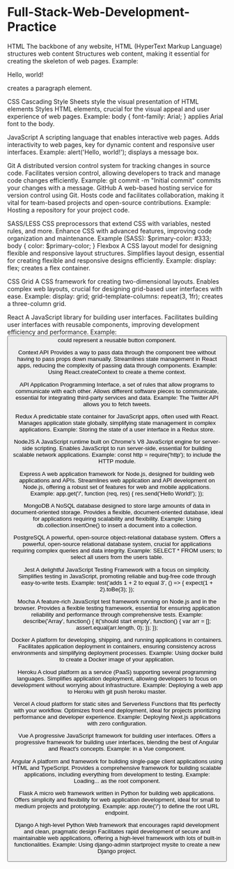 # Full-Stack-Web-Development-Practice

HTML The backbone of any website, HTML (HyperText Markup Language) structures web content Structures web content, making it essential for creating the skeleton of web pages. Example: <p>Hello, world!</p> creates a paragraph element. 

CSS Cascading Style Sheets style the visual presentation of HTML elements Styles HTML elements, crucial for the visual appeal and user experience of web pages. Example: body { font-family: Arial; } applies Arial font to the body. 

JavaScript A scripting language that enables interactive web pages. Adds interactivity to web pages, key for dynamic content and responsive user interfaces. Example: alert('Hello, world!'); displays a message box. 

Git A distributed version control system for tracking changes in source code. Facilitates version control, allowing developers to track and manage code changes efficiently. Example: git commit -m "Initial commit" commits your changes with a message. GitHub A web-based hosting service for version control using Git. Hosts code and facilitates collaboration, making it vital for team-based projects and open-source contributions. Example: Hosting a repository for your project code. 

SASS/LESS CSS preprocessors that extend CSS with variables, nested rules, and more. Enhance CSS with advanced features, improving code organization and maintenance. Example (SASS): $primary-color: #333; body { color: $primary-color; } Flexbox A CSS layout model for designing flexible and responsive layout structures.  Simplifies layout design, essential for creating flexible and responsive designs efficiently. Example: display: flex; creates a flex container. 

CSS Grid A CSS framework for creating two-dimensional layouts. Enables complex web layouts, crucial for designing grid-based user interfaces with ease. Example: display: grid; grid-template-columns: repeat(3, 1fr); creates a three-column grid. 

React A JavaScript library for building user interfaces. Facilitates building user interfaces with reusable components, improving development efficiency and performance. Example: <Button /> could represent a reusable button component. 

Context API Provides a way to pass data through the component tree without having to pass props down manually. Streamlines state management in React apps, reducing the complexity of passing data through components. Example: Using React.createContext to create a theme context. 

API Application Programming Interface, a set of rules that allow programs to communicate with each other. Allows different software pieces to communicate, essential for integrating third-party services and data. Example: The Twitter API allows you to fetch tweets. 

Redux A predictable state container for JavaScript apps, often used with React. Manages application state globally, simplifying state management in complex applications. Example: Storing the state of a user interface in a Redux store. 

NodeJS A JavaScript runtime built on Chrome's V8 JavaScript engine for server-side scripting. Enables JavaScript to run server-side, essential for building scalable network applications. Example: const http = require('http'); to include the HTTP module. 

Express A web application framework for Node.js, designed for building web applications and APIs. Streamlines web application and API development on Node.js, offering a robust set of features for web and mobile applications. Example: app.get('/', function (req, res) { res.send('Hello World!'); }); 

MongoDB A NoSQL database designed to store large amounts of data in document-oriented storage. Provides a flexible, document-oriented database, ideal for applications requiring scalability and flexibility. Example: Using db.collection.insertOne() to insert a document into a collection. 

PostgreSQL A powerful, open-source object-relational database system. Offers a powerful, open-source relational database system, crucial for applications requiring complex queries and data integrity. Example: SELECT * FROM users; to select all users from the users table. 

Jest A delightful JavaScript Testing Framework with a focus on simplicity. Simplifies testing in JavaScript, promoting reliable and bug-free code through easy-to-write tests. Example: test('adds 1 + 2 to equal 3', () => { expect(1 + 2).toBe(3); }); 

Mocha A feature-rich JavaScript test framework running on Node.js and in the browser. Provides a flexible testing framework, essential for ensuring application reliability and performance through comprehensive tests. Example: describe('Array', function() { it('should start empty', function() { var arr = []; assert.equal(arr.length, 0); }); }); 

Docker A platform for developing, shipping, and running applications in containers. Facilitates application deployment in containers, ensuring consistency across environments and simplifying deployment processes. Example: Using docker build to create a Docker image of your application. 

Heroku A cloud platform as a service (PaaS) supporting several programming languages. Simplifies application deployment, allowing developers to focus on development without worrying about infrastructure. Example: Deploying a web app to Heroku with git push heroku master. 

Vercel A cloud platform for static sites and Serverless Functions that fits perfectly with your workflow. Optimizes front-end deployment, ideal for projects prioritizing performance and developer experience. Example: Deploying Next.js applications with zero configuration. 

Vue A progressive JavaScript framework for building user interfaces. Offers a progressive framework for building user interfaces, blending the best of Angular and React's concepts. Example: <template><div> {{ message }} </div></template> in a Vue component. 

Angular A platform and framework for building single-page client applications using HTML and TypeScript. Provides a comprehensive framework for building scalable applications, including everything from development to testing. Example: <app-root>Loading...</app-root> as the root component. 

Flask A micro web framework written in Python for building web applications. Offers simplicity and flexibility for web application development, ideal for small to medium projects and prototyping. Example: app.route('/') to define the root URL endpoint. 

Django A high-level Python Web framework that encourages rapid development and clean, pragmatic design Facilitates rapid development of secure and maintainable web applications, offering a high-level framework with lots of built-in functionalities. Example: Using django-admin startproject mysite to create a new Django project.

